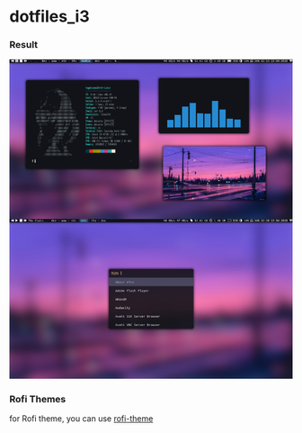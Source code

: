 # dotfiles_i3                                                  

<h3>Result</h3>
<img src="https://raw.githubusercontent.com/KagakuSan/dotfiles_i3/master/desktop.jpg" alt="desktop">

<h3>Rofi Themes</h3>
for Rofi theme, you can use <a href="https://github.com/davatorium/rofi-themes">rofi-theme</a>
